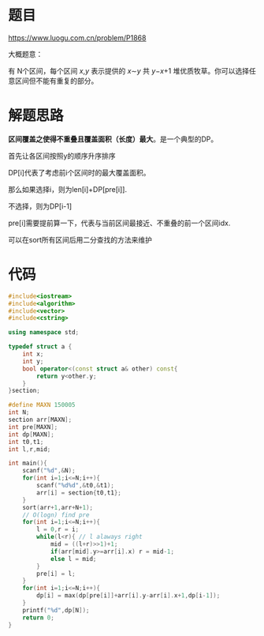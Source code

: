 # 题目
https://www.luogu.com.cn/problem/P1868

大概题意：

有 N个区间，每个区间 *x*,*y* 表示提供的 *x*∼*y* 共 *y*−*x*+1 堆优质牧草。你可以选择任意区间但不能有重复的部分。

# 解题思路

**区间覆盖之使得不重叠且覆盖面积（长度）最大**。是一个典型的DP。

首先让各区间按照y的顺序升序排序

DP[i]代表了考虑前i个区间时的最大覆盖面积。

那么如果选择i，则为len[i]+DP[pre[i]].

不选择，则为DP[i-1]

pre[i]需要提前算一下，代表与当前区间最接近、不重叠的前一个区间idx.

可以在sort所有区间后用二分查找的方法来维护

# 代码

```cpp
#include<iostream>
#include<algorithm>
#include<vector>
#include<cstring>

using namespace std;

typedef struct a {
    int x;
    int y;
    bool operator<(const struct a& other) const{
        return y<other.y;
    }
}section;

#define MAXN 150005
int N;
section arr[MAXN];
int pre[MAXN];
int dp[MAXN];
int t0,t1;
int l,r,mid;

int main(){
    scanf("%d",&N);
    for(int i=1;i<=N;i++){
        scanf("%d%d",&t0,&t1);
        arr[i] = section{t0,t1};
    }
    sort(arr+1,arr+N+1);
    // O(logn) find pre
    for(int i=1;i<=N;i++){
        l = 0,r = i;
        while(l<r){ // l alaways right
            mid = ((l+r)>>1)+1;
            if(arr[mid].y>=arr[i].x) r = mid-1;
            else l = mid;
        }
        pre[i] = l;
    }
    for(int i=1;i<=N;i++){
        dp[i] = max(dp[pre[i]]+arr[i].y-arr[i].x+1,dp[i-1]);
    }
    printf("%d",dp[N]);
    return 0;
}
```